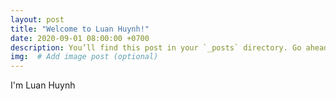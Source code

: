```yaml
---
layout: post
title: "Welcome to Luan Huynh!"
date: 2020-09-01 08:00:00 +0700
description: You’ll find this post in your `_posts` directory. Go ahead and edit it and re-build the site to see your changes. # Add post description (optional)
img:  # Add image post (optional)
---
```

I'm Luan Huynh
